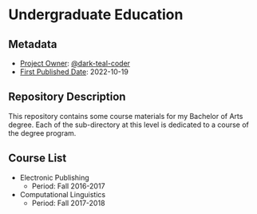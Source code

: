 <!-- README file for university courses -->

# Undergraduate Education

## Metadata

- <ins>Project Owner</ins>: [@dark-teal-coder](github.com/dark-teal-coder)
- <ins>First Published Date</ins>: 2022-10-19

## Repository Description 

This repository contains some course materials for my Bachelor of Arts degree. Each of the sub-directory at this level is dedicated to a course of the degree program. 

## Course List  

- Electronic Publishing
  - Period: Fall 2016-2017
- Computational Linguistics 
  - Period: Fall 2017-2018 
